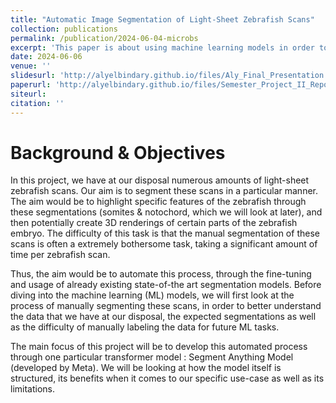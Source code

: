 ```yaml
---
title: "Automatic Image Segmentation of Light-Sheet Zebrafish Scans"
collection: publications
permalink: /publication/2024-06-04-microbs
excerpt: 'This paper is about using machine learning models in order to automatically segemnt light-sheet zebrfish scans.'
date: 2024-06-06
venue: ''
slidesurl: 'http://alyelbindary.github.io/files/Aly_Final_Presentation.pdf'
paperurl: 'http://alyelbindary.github.io/files/Semester_Project_II_Report.pdf'
siteurl:
citation: ''
---
```


Background & Objectives
===

In this project, we have at our disposal numerous amounts of light-sheet zebrafish scans. Our aim is to segment these scans in a particular manner. The aim would be to highlight specific features of the zebrafish  through these segmentations (somites \& notochord, which we will look at later), and then potentially create 3D renderings of certain parts of the zebrafish embryo. The difficulty of this task is that the manual segmentation of these scans is often a extremely bothersome task, taking a significant amount of time per zebrafish scan.

Thus, the aim would be to automate this process, through the fine-tuning and usage of already existing state-of-the art segmentation models. Before diving into the machine learning (ML) models, we will first look at the process of manually segmenting these scans, in order to better understand the data that we have at our disposal, the expected segmentations as well as the difficulty of manually labeling the data for future ML tasks.

The main focus of this project will be to develop this automated process through one particular transformer model : Segment Anything Model (developed by Meta). We will be looking at how the model itself is structured, its benefits when it comes to our specific use-case as well as its limitations.
